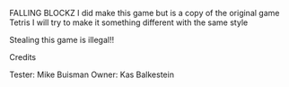 FALLING BLOCKZ
I did make this game but is a copy of the original game Tetris
I will try to make it something different with the same style

Stealing this game is illegal!!


Credits

Tester: Mike Buisman
Owner: Kas Balkestein
